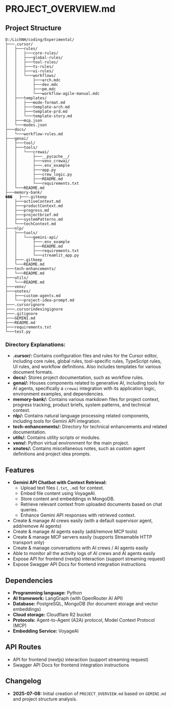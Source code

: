 # PROJECT_OVERVIEW.md

## Project Structure

```
D:/LichNH/coding/Experimental/
├───.cursor/
│   ├───rules/
│   │   ├───core-rules/
│   │   ├───global-rules/
│   │   ├───tool-rules/
│   │   ├───ts-rules/
│   │   ├───ui-rules/
│   │   └───workflows/
│   │       ├───arch.mdc
│   │       ├───dev.mdc
│   │       ├───pm.mdc
│   │       └───workflow-agile-manual.mdc
│   ├───templates/
│   │   ├───mode-format.md
│   │   ├───template-arch.md
│   │   ├───template-prd.md
│   │   └───template-story.md
│   ├───mcp.json
│   └───modes.json
├───docs/
│   └───workflow-rules.md
├───genai/
│   ├───tool/
│   ├───tools/
│   │   └───crewai/
│   │       ├───__pycache__/
│   │       ├───venv_crewai/
│   │       ├───.env_example
│   │       ├───app.py
│   │       ├───crew_logic.py
│   │       ├───README.md
│   │       └───requirements.txt
│   └───README.md
├───memory-bank/
���   ├───.gitkeep
│   ├───activeContext.md
│   ├───productContext.md
│   ├───progress.md
│   ├───projectbrief.md
│   ├───systemPatterns.md
│   └───techContext.md
├───nlp/
│   ├───tools/
│   │   └───gemini-api/
│   │       ├───.env_example
│   │       ├───README.md
│   │       ├───requirements.txt
│   │       └───streamlit_app.py
│   ├───.gitkeep
│   └───README.md
├───tech-enhancements/
│   └───README.md
├───utils/
│   └───README.md
├───venv/
├───xnotes/
│   ├───custom-agents.md
│   └───project-idea-prompt.md
├───.cursorignore
├───.cursorindexingignore
├───.gitignore
├───GEMINI.md
├───README.md
├───requirements.txt
└───test.py
```

### Directory Explanations:
- **.cursor/:** Contains configuration files and rules for the Cursor editor, including core rules, global rules, tool-specific rules, TypeScript rules, UI rules, and workflow definitions. Also includes templates for various document formats.
- **docs/:** Stores project documentation, such as workflow rules.
- **genai/:** Houses components related to generative AI, including tools for AI agents, specifically a `crewai` integration with its application logic, environment examples, and dependencies.
- **memory-bank/:** Contains various markdown files for project context, progress tracking, product briefs, system patterns, and technical context.
- **nlp/:** Contains natural language processing related components, including tools for Gemini API integration.
- **tech-enhancements/:** Directory for technical enhancements and related documentation.
- **utils/:** Contains utility scripts or modules.
- **venv/:** Python virtual environment for the main project.
- **xnotes/:** Contains miscellaneous notes, such as custom agent definitions and project idea prompts.

## Features

*   **Gemini API Chatbot with Context Retrieval:**
    *   Upload text files (`.txt`, `.md`) for context.
    *   Embed file content using VoyageAI.
    *   Store content and embeddings in MongoDB.
    *   Retrieve relevant context from uploaded documents based on chat queries.
    *   Enhance Gemini API responses with retrieved context.
*   Create & manage AI crews easily (with a default supervisor agent, add/remove AI agents)
*   Create & manage AI agents easily (add/remove MCP tools)
*   Create & manage MCP servers easily (supports Streamable HTTP transport only)
*   Create & manage conversations with AI crews / AI agents easily
*   Able to monitor all the activity logs of AI crews and AI agents easily
*   Expose API for frontend (nextjs) interaction (support streaming request)
*   Expose Swagger API Docs for frontend integration instructions

## Dependencies

*   **Programming language:** Python
*   **AI framework:** LangGraph (with OpenRouter AI API)
*   **Database:** PostgreSQL, MongoDB (for document storage and vector embeddings)
*   **Cloud storage:** Cloudflare R2 bucket
*   **Protocols:** Agent-to-Agent (A2A) protocol, Model Context Protocol (MCP)
*   **Embedding Service:** VoyageAI

## API Routes

*   API for frontend (nextjs) interaction (support streaming request)
*   Swagger API Docs for frontend integration instructions

## Changelog

*   **2025-07-08:** Initial creation of `PROJECT_OVERVIEW.md` based on `GEMINI.md` and project structure analysis.